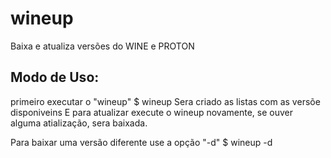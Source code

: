 # wineup
Baixa e atualiza versões do WINE e PROTON

## Modo de Uso:
 primeiro executar o "wineup"
$ wineup
 Sera criado as listas com as versõe disponiveins
 E para atualizar execute o wineup novamente, se ouver alguma atialização, sera baixada.

 Para baixar uma versão diferente use a opção "-d"
$ wineup -d
